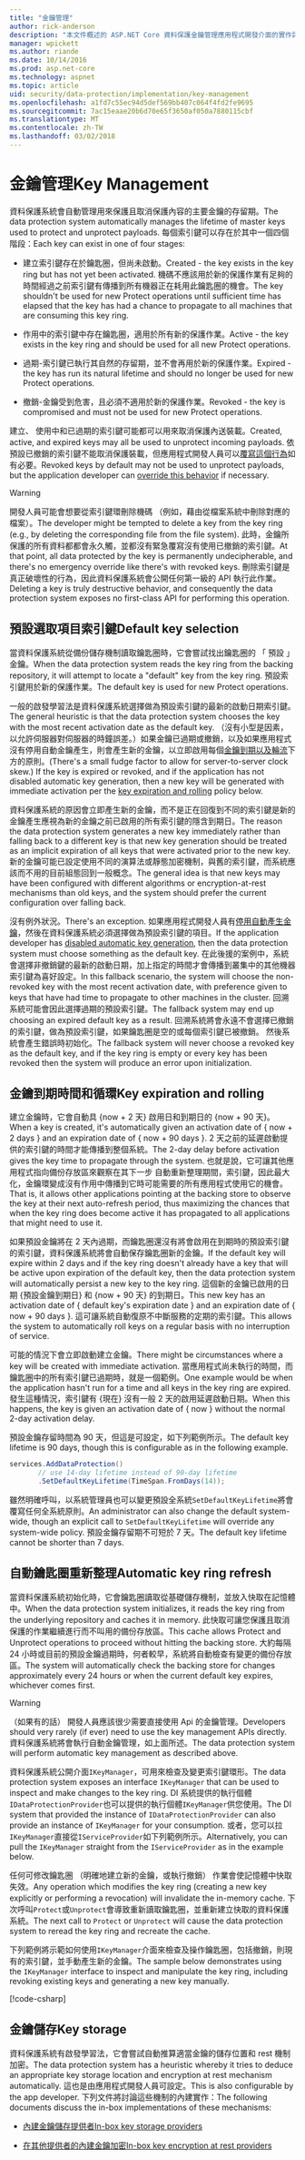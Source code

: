 ```yaml
---
title: "金鑰管理"
author: rick-anderson
description: "本文件概述的 ASP.NET Core 資料保護金鑰管理應用程式開發介面的實作詳細資料。"
manager: wpickett
ms.author: riande
ms.date: 10/14/2016
ms.prod: asp.net-core
ms.technology: aspnet
ms.topic: article
uid: security/data-protection/implementation/key-management
ms.openlocfilehash: a1fd7c55ec94d5def569bb407c064f4fd2fe9695
ms.sourcegitcommit: 7ac15eaae20b6d70e65f3650af050a7880115cbf
ms.translationtype: MT
ms.contentlocale: zh-TW
ms.lasthandoff: 03/02/2018
---
```

# <a name="key-management"></a><span data-ttu-id="be618-103">金鑰管理</span><span class="sxs-lookup"><span data-stu-id="be618-103">Key Management</span></span>

<a name="data-protection-implementation-key-management"></a>

<span data-ttu-id="be618-104">資料保護系統會自動管理用來保護且取消保護內容的主要金鑰的存留期。</span><span class="sxs-lookup"><span data-stu-id="be618-104">The data protection system automatically manages the lifetime of master keys used to protect and unprotect payloads.</span></span> <span data-ttu-id="be618-105">每個索引鍵可以存在於其中一個四個階段：</span><span class="sxs-lookup"><span data-stu-id="be618-105">Each key can exist in one of four stages:</span></span>

* <span data-ttu-id="be618-106">建立索引鍵存在於鑰匙圈，但尚未啟動。</span><span class="sxs-lookup"><span data-stu-id="be618-106">Created - the key exists in the key ring but has not yet been activated.</span></span> <span data-ttu-id="be618-107">機碼不應該用於新的保護作業有足夠的時間經過之前索引鍵有傳播到所有機器正在耗用此鑰匙圈的機會。</span><span class="sxs-lookup"><span data-stu-id="be618-107">The key shouldn't be used for new Protect operations until sufficient time has elapsed that the key has had a chance to propagate to all machines that are consuming this key ring.</span></span>

* <span data-ttu-id="be618-108">作用中的索引鍵中存在鑰匙圈，適用於所有新的保護作業。</span><span class="sxs-lookup"><span data-stu-id="be618-108">Active - the key exists in the key ring and should be used for all new Protect operations.</span></span>

* <span data-ttu-id="be618-109">過期-索引鍵已執行其自然的存留期，並不會再用於新的保護作業。</span><span class="sxs-lookup"><span data-stu-id="be618-109">Expired - the key has run its natural lifetime and should no longer be used for new Protect operations.</span></span>

* <span data-ttu-id="be618-110">撤銷-金鑰受到危害，且必須不適用於新的保護作業。</span><span class="sxs-lookup"><span data-stu-id="be618-110">Revoked - the key is compromised and must not be used for new Protect operations.</span></span>

<span data-ttu-id="be618-111">建立、 使用中和已過期的索引鍵可能都可以用來取消保護內送裝載。</span><span class="sxs-lookup"><span data-stu-id="be618-111">Created, active, and expired keys may all be used to unprotect incoming payloads.</span></span> <span data-ttu-id="be618-112">依預設已撤銷的索引鍵不能取消保護裝載，但應用程式開發人員可以[覆寫這個行為](../consumer-apis/dangerous-unprotect.md#data-protection-consumer-apis-dangerous-unprotect)如有必要。</span><span class="sxs-lookup"><span data-stu-id="be618-112">Revoked keys by default may not be used to unprotect payloads, but the application developer can [override this behavior](../consumer-apis/dangerous-unprotect.md#data-protection-consumer-apis-dangerous-unprotect) if necessary.</span></span>

>[!WARNING]
> <span data-ttu-id="be618-113">開發人員可能會想要從索引鍵環刪除機碼 （例如，藉由從檔案系統中刪除對應的檔案）。</span><span class="sxs-lookup"><span data-stu-id="be618-113">The developer might be tempted to delete a key from the key ring (e.g., by deleting the corresponding file from the file system).</span></span> <span data-ttu-id="be618-114">此時，金鑰所保護的所有資料都都會永久觸，並都沒有緊急覆寫沒有使用已撤銷的索引鍵。</span><span class="sxs-lookup"><span data-stu-id="be618-114">At that point, all data protected by the key is permanently undecipherable, and there's no emergency override like there's with revoked keys.</span></span> <span data-ttu-id="be618-115">刪除索引鍵是真正破壞性的行為，因此資料保護系統會公開任何第一級的 API 執行此作業。</span><span class="sxs-lookup"><span data-stu-id="be618-115">Deleting a key is truly destructive behavior, and consequently the data protection system exposes no first-class API for performing this operation.</span></span>

## <a name="default-key-selection"></a><span data-ttu-id="be618-116">預設選取項目索引鍵</span><span class="sxs-lookup"><span data-stu-id="be618-116">Default key selection</span></span>

<span data-ttu-id="be618-117">當資料保護系統從備份儲存機制讀取鑰匙圈時，它會嘗試找出鑰匙圈的 「 預設 」 金鑰。</span><span class="sxs-lookup"><span data-stu-id="be618-117">When the data protection system reads the key ring from the backing repository, it will attempt to locate a "default" key from the key ring.</span></span> <span data-ttu-id="be618-118">預設索引鍵用於新的保護作業。</span><span class="sxs-lookup"><span data-stu-id="be618-118">The default key is used for new Protect operations.</span></span>

<span data-ttu-id="be618-119">一般的啟發學習法是資料保護系統選擇做為預設索引鍵的最新的啟動日期索引鍵。</span><span class="sxs-lookup"><span data-stu-id="be618-119">The general heuristic is that the data protection system chooses the key with the most recent activation date as the default key.</span></span> <span data-ttu-id="be618-120">（沒有小型是因素，以允許伺服器對伺服器的時鐘誤差。）如果金鑰已過期或撤銷，以及如果應用程式沒有停用自動金鑰產生，則會產生新的金鑰，以立即啟用每個[金鑰到期以及輪流](xref:security/data-protection/implementation/key-management#data-protection-implementation-key-management-expiration)下方的原則。</span><span class="sxs-lookup"><span data-stu-id="be618-120">(There's a small fudge factor to allow for server-to-server clock skew.) If the key is expired or revoked, and if the application has not disabled automatic key generation, then a new key will be generated with immediate activation per the [key expiration and rolling](xref:security/data-protection/implementation/key-management#data-protection-implementation-key-management-expiration) policy below.</span></span>

<span data-ttu-id="be618-121">資料保護系統的原因會立即產生新的金鑰，而不是正在回復到不同的索引鍵是新的金鑰產生應視為新的金鑰之前已啟用的所有索引鍵的隱含到期日。</span><span class="sxs-lookup"><span data-stu-id="be618-121">The reason the data protection system generates a new key immediately rather than falling back to a different key is that new key generation should be treated as an implicit expiration of all keys that were activated prior to the new key.</span></span> <span data-ttu-id="be618-122">新的金鑰可能已設定使用不同的演算法或靜態加密機制，與舊的索引鍵，而系統應該而不用的目前組態回到一般概念。</span><span class="sxs-lookup"><span data-stu-id="be618-122">The general idea is that new keys may have been configured with different algorithms or encryption-at-rest mechanisms than old keys, and the system should prefer the current configuration over falling back.</span></span>

<span data-ttu-id="be618-123">沒有例外狀況。</span><span class="sxs-lookup"><span data-stu-id="be618-123">There's an exception.</span></span> <span data-ttu-id="be618-124">如果應用程式開發人員有[停用自動產生金鑰](xref:security/data-protection/configuration/overview#disableautomatickeygeneration)，然後在資料保護系統必須選擇做為預設索引鍵的項目。</span><span class="sxs-lookup"><span data-stu-id="be618-124">If the application developer has [disabled automatic key generation](xref:security/data-protection/configuration/overview#disableautomatickeygeneration), then the data protection system must choose something as the default key.</span></span> <span data-ttu-id="be618-125">在此後援的案例中，系統會選擇非撤銷鍵的最新的啟動日期，加上指定的時間才會傳播到叢集中的其他機器索引鍵為喜好設定。</span><span class="sxs-lookup"><span data-stu-id="be618-125">In this fallback scenario, the system will choose the non-revoked key with the most recent activation date, with preference given to keys that have had time to propagate to other machines in the cluster.</span></span> <span data-ttu-id="be618-126">回溯系統可能會因此選擇過期的預設索引鍵。</span><span class="sxs-lookup"><span data-stu-id="be618-126">The fallback system may end up choosing an expired default key as a result.</span></span> <span data-ttu-id="be618-127">回溯系統將會永遠不會選擇已撤銷的索引鍵，做為預設索引鍵，如果鑰匙圈是空的或每個索引鍵已被撤銷。 然後系統會產生錯誤時初始化。</span><span class="sxs-lookup"><span data-stu-id="be618-127">The fallback system will never choose a revoked key as the default key, and if the key ring is empty or every key has been revoked then the system will produce an error upon initialization.</span></span>

<a name="data-protection-implementation-key-management-expiration"></a>

## <a name="key-expiration-and-rolling"></a><span data-ttu-id="be618-128">金鑰到期時間和循環</span><span class="sxs-lookup"><span data-stu-id="be618-128">Key expiration and rolling</span></span>

<span data-ttu-id="be618-129">建立金鑰時，它會自動具 {now + 2 天} 啟用日和到期日的 {now + 90 天}。</span><span class="sxs-lookup"><span data-stu-id="be618-129">When a key is created, it's automatically given an activation date of { now + 2 days } and an expiration date of { now + 90 days }.</span></span> <span data-ttu-id="be618-130">2 天之前的延遲啟動提供的索引鍵的時間才能傳播到整個系統。</span><span class="sxs-lookup"><span data-stu-id="be618-130">The 2-day delay before activation gives the key time to propagate through the system.</span></span> <span data-ttu-id="be618-131">也就是說，它可讓其他應用程式指向備份存放區來觀察在其下一步 自動重新整理期間，索引鍵，因此最大化，金鑰環變成沒有作用中傳播到它時可能需要的所有應用程式使用它的機會。</span><span class="sxs-lookup"><span data-stu-id="be618-131">That is, it allows other applications pointing at the backing store to observe the key at their next auto-refresh period, thus maximizing the chances that when the key ring does become active it has propagated to all applications that might need to use it.</span></span>

<span data-ttu-id="be618-132">如果預設金鑰將在 2 天內過期，而鑰匙圈還沒有將會啟用在到期時的預設索引鍵的索引鍵，資料保護系統將會自動保存鑰匙圈新的金鑰。</span><span class="sxs-lookup"><span data-stu-id="be618-132">If the default key will expire within 2 days and if the key ring doesn't already have a key that will be active upon expiration of the default key, then the data protection system will automatically persist a new key to the key ring.</span></span> <span data-ttu-id="be618-133">這個新的金鑰已啟用的日期 {預設金鑰到期日} 和 {now + 90 天} 的到期日。</span><span class="sxs-lookup"><span data-stu-id="be618-133">This new key has an activation date of { default key's expiration date } and an expiration date of { now + 90 days }.</span></span> <span data-ttu-id="be618-134">這可讓系統自動復原不中斷服務的定期的索引鍵。</span><span class="sxs-lookup"><span data-stu-id="be618-134">This allows the system to automatically roll keys on a regular basis with no interruption of service.</span></span>

<span data-ttu-id="be618-135">可能的情況下會立即啟動建立金鑰。</span><span class="sxs-lookup"><span data-stu-id="be618-135">There might be circumstances where a key will be created with immediate activation.</span></span> <span data-ttu-id="be618-136">當應用程式尚未執行的時間，而鑰匙圈中的所有索引鍵已過期時，就是一個範例。</span><span class="sxs-lookup"><span data-stu-id="be618-136">One example would be when the application hasn't run for a time and all keys in the key ring are expired.</span></span> <span data-ttu-id="be618-137">發生這種情況，索引鍵有 {現在} 沒有一般 2 天的啟用延遲啟動日期。</span><span class="sxs-lookup"><span data-stu-id="be618-137">When this happens, the key is given an activation date of { now } without the normal 2-day activation delay.</span></span>

<span data-ttu-id="be618-138">預設金鑰存留時間為 90 天，但這是可設定，如下列範例所示。</span><span class="sxs-lookup"><span data-stu-id="be618-138">The default key lifetime is 90 days, though this is configurable as in the following example.</span></span>

```csharp
services.AddDataProtection()
       // use 14-day lifetime instead of 90-day lifetime
       .SetDefaultKeyLifetime(TimeSpan.FromDays(14));
```

<span data-ttu-id="be618-139">雖然明確呼叫，以系統管理員也可以變更預設全系統`SetDefaultKeyLifetime`將會覆寫任何全系統原則。</span><span class="sxs-lookup"><span data-stu-id="be618-139">An administrator can also change the default system-wide, though an explicit call to `SetDefaultKeyLifetime` will override any system-wide policy.</span></span> <span data-ttu-id="be618-140">預設金鑰存留期不可短於 7 天。</span><span class="sxs-lookup"><span data-stu-id="be618-140">The default key lifetime cannot be shorter than 7 days.</span></span>

## <a name="automatic-key-ring-refresh"></a><span data-ttu-id="be618-141">自動鑰匙圈重新整理</span><span class="sxs-lookup"><span data-stu-id="be618-141">Automatic key ring refresh</span></span>

<span data-ttu-id="be618-142">當資料保護系統初始化時，它會鑰匙圈讀取從基礎儲存機制，並放入快取在記憶體中。</span><span class="sxs-lookup"><span data-stu-id="be618-142">When the data protection system initializes, it reads the key ring from the underlying repository and caches it in memory.</span></span> <span data-ttu-id="be618-143">此快取可讓您保護且取消保護的作業繼續進行而不叫用的備份存放區。</span><span class="sxs-lookup"><span data-stu-id="be618-143">This cache allows Protect and Unprotect operations to proceed without hitting the backing store.</span></span> <span data-ttu-id="be618-144">大約每隔 24 小時或目前的預設金鑰過期時，何者較早，系統將自動檢查有變更的備份存放區。</span><span class="sxs-lookup"><span data-stu-id="be618-144">The system will automatically check the backing store for changes approximately every 24 hours or when the current default key expires, whichever comes first.</span></span>

>[!WARNING]
> <span data-ttu-id="be618-145">（如果有的話） 開發人員應該很少需要直接使用 Api 的金鑰管理。</span><span class="sxs-lookup"><span data-stu-id="be618-145">Developers should very rarely (if ever) need to use the key management APIs directly.</span></span> <span data-ttu-id="be618-146">資料保護系統將會執行自動金鑰管理，如上面所述。</span><span class="sxs-lookup"><span data-stu-id="be618-146">The data protection system will perform automatic key management as described above.</span></span>

<span data-ttu-id="be618-147">資料保護系統公開介面`IKeyManager`，可用來檢查及變更索引鍵環形。</span><span class="sxs-lookup"><span data-stu-id="be618-147">The data protection system exposes an interface `IKeyManager` that can be used to inspect and make changes to the key ring.</span></span> <span data-ttu-id="be618-148">DI 系統提供的執行個體`IDataProtectionProvider`也可以提供的執行個體`IKeyManager`供您使用。</span><span class="sxs-lookup"><span data-stu-id="be618-148">The DI system that provided the instance of `IDataProtectionProvider` can also provide an instance of `IKeyManager` for your consumption.</span></span> <span data-ttu-id="be618-149">或者，您可以拉`IKeyManager`直接從`IServiceProvider`如下列範例所示。</span><span class="sxs-lookup"><span data-stu-id="be618-149">Alternatively, you can pull the `IKeyManager` straight from the `IServiceProvider` as in the example below.</span></span>

<span data-ttu-id="be618-150">任何可修改鑰匙圈 （明確地建立新的金鑰，或執行撤銷） 作業會使記憶體中快取失效。</span><span class="sxs-lookup"><span data-stu-id="be618-150">Any operation which modifies the key ring (creating a new key explicitly or performing a revocation) will invalidate the in-memory cache.</span></span> <span data-ttu-id="be618-151">下次呼叫`Protect`或`Unprotect`會導致重新讀取鑰匙圈，並重新建立快取的資料保護系統。</span><span class="sxs-lookup"><span data-stu-id="be618-151">The next call to `Protect` or `Unprotect` will cause the data protection system to reread the key ring and recreate the cache.</span></span>

<span data-ttu-id="be618-152">下列範例將示範如何使用`IKeyManager`介面來檢查及操作鑰匙圈，包括撤銷，則現有的索引鍵，並手動產生新的金鑰。</span><span class="sxs-lookup"><span data-stu-id="be618-152">The sample below demonstrates using the `IKeyManager` interface to inspect and manipulate the key ring, including revoking existing keys and generating a new key manually.</span></span>

[!code-csharp[](key-management/samples/key-management.cs)]

## <a name="key-storage"></a><span data-ttu-id="be618-153">金鑰儲存</span><span class="sxs-lookup"><span data-stu-id="be618-153">Key storage</span></span>

<span data-ttu-id="be618-154">資料保護系統有啟發學習法，它會嘗試自動推算適當金鑰的儲存位置和 rest 機制加密。</span><span class="sxs-lookup"><span data-stu-id="be618-154">The data protection system has a heuristic whereby it tries to deduce an appropriate key storage location and encryption at rest mechanism automatically.</span></span> <span data-ttu-id="be618-155">這也是由應用程式開發人員可設定。</span><span class="sxs-lookup"><span data-stu-id="be618-155">This is also configurable by the app developer.</span></span> <span data-ttu-id="be618-156">下列文件將討論這些機制的內建實作：</span><span class="sxs-lookup"><span data-stu-id="be618-156">The following documents discuss the in-box implementations of these mechanisms:</span></span>

* [<span data-ttu-id="be618-157">內建金鑰儲存提供者</span><span class="sxs-lookup"><span data-stu-id="be618-157">In-box key storage providers</span></span>](key-storage-providers.md#data-protection-implementation-key-storage-providers)

* [<span data-ttu-id="be618-158">在其他提供者的內建金鑰加密</span><span class="sxs-lookup"><span data-stu-id="be618-158">In-box key encryption at rest providers</span></span>](key-encryption-at-rest.md#data-protection-implementation-key-encryption-at-rest-providers)

